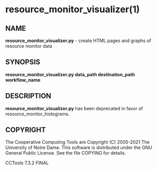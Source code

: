 






















# resource_monitor_visualizer(1)

## NAME
**resource_monitor_visualizer.py** - create HTML pages and graphs of resource monitor data

## SYNOPSIS
****resource_monitor_visualizer.py data_path destination_path workflow_name****

## DESCRIPTION

**resource_monitor_visualizer.py** has been deprecated in favor of resource_monitor_histograms.

## COPYRIGHT

The Cooperative Computing Tools are Copyright (C) 2005-2021 The University of Notre Dame.  This software is distributed under the GNU General Public License.  See the file COPYING for details.

CCTools 7.3.2 FINAL

